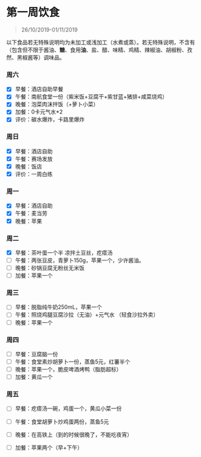 # 第一周饮食

>26/10/2019-01/11/2019

以下食品若无特殊说明均为未加工或浅加工（水煮或蒸）。若无特殊说明，不含有（包含但不限于酱油、**糖**、食用**油**、盐、醋、味精、鸡精、辣椒油、胡椒粉、孜然、黑椒酱等）调味品。

### 周六

- [x] 早餐：酒店自助早餐
- [x] 午餐：南航食堂一份（紫米饭+豆腐干+紫甘蓝+猪排+咸菜烧鸡）
- [x] 晚餐：泡菜肉沫拌饭（+萝卜小菜）
- [x] 加餐：0卡元气水*2
- [x] 评价：碳水爆炸，卡路里爆炸

### 周日

- [x] 早餐：酒店自助
- [x] 午餐：赛场发放
- [x] 晚餐：饭店
- [x] 评价：一周白练

### 周一

- [x] 早餐：酒店自助
- [x] 午餐：麦当劳
- [x] 晚餐：苹果

### 周二

- [x] 早餐：茶叶蛋一个半 凉拌土豆丝，疙瘩汤
- [ ] 午餐：两张豆皮，青萝卜150g，苹果一个，少许酱油。
- [ ] 晚餐：砂锅豆腐无粉丝无米饭
- [ ] 加餐：苹果一个

### 周三

- [ ] 早餐：脱脂纯牛奶250mL，苹果一个
- [ ] 午餐：照烧鸡腿豆腐沙拉（无油）+元气水 （轻食沙拉外卖）
- [ ] 晚餐：苹果一个

### 周四

- [ ] 早餐：豆腐脑一份
- [ ] 午餐：食堂素炒胡萝卜一份，蒸鱼5元，红薯半个
- [ ] 晚餐：苹果一个，脆皮啤酒烤鸭（脂肪超标）
- [ ] 加餐：黄瓜一个

### 周五

- [ ] 早餐：疙瘩汤一碗，鸡蛋一个，黄瓜小菜一份

- [ ] 午餐：食堂胡萝卜炒鸡蛋两份，蒸鱼5元

- [ ] 晚餐：在高铁上（到的时候很晚了，不能吃夜宵）

- [ ] 加餐：苹果两个（早+下午）

  
